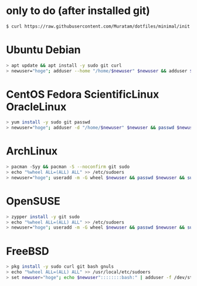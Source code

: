 # only to do (after installed git)
```sh
$ curl https://raw.githubusercontent.com/Muratam/dotfiles/minimal/init.sh | bash
```


# Ubuntu Debian
```sh
> apt update && apt install -y sudo git curl
> newuser="hoge"; adduser --home "/home/$newuser" $newuser && adduser $newuser sudo && su $newuser
```

# CentOS Fedora ScientificLinux OracleLinux
```sh
> yum install -y sudo git passwd
> newuser="hoge"; adduser -d "/home/$newuser" $newuser && passwd $newuser && usermod -aG wheel $newuser && su $newuser
```

# ArchLinux
```sh
> pacman -Syy && pacman -S --noconfirm git sudo
> echo "%wheel ALL=(ALL) ALL" >> /etc/sudoers
> newuser="hoge"; useradd -m -G wheel $newuser && passwd $newuser && su $newuser
```

# OpenSUSE
```sh
> zypper install -y git sudo
> echo "%wheel ALL=(ALL) ALL" >> /etc/sudoers
> newuser="hoge"; useradd -m -G wheel $newuser && passwd $newuser && su $newuser
```

# FreeBSD
```sh
> pkg install -y sudo curl git bash gnuls
> echo "%wheel ALL=(ALL) ALL" >> /usr/local/etc/sudoers
> set newuser="hoge"; echo $newuser"::::::::bash:" | adduser -f /dev/stdin -G wheel && passwd $newuser && su $newuser
```